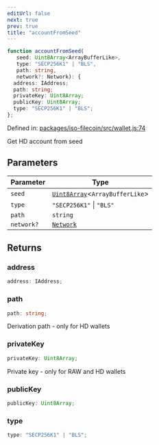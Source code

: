 ```yaml
---
editUrl: false
next: true
prev: true
title: "accountFromSeed"
---
```


```ts
function accountFromSeed(
   seed: Uint8Array<ArrayBufferLike>, 
   type: "SECP256K1" | "BLS", 
   path: string, 
   network?: Network): {
  address: IAddress;
  path: string;
  privateKey: Uint8Array;
  publicKey: Uint8Array;
  type: "SECP256K1" | "BLS";
};
```

Defined in: [packages/iso-filecoin/src/wallet.js:74](https://github.com/hugomrdias/filecoin/blob/main/packages/iso-filecoin/src/wallet.js#L74)

Get HD account from seed

## Parameters

| Parameter | Type |
| ------ | ------ |
| `seed` | [`Uint8Array`](https://developer.mozilla.org/docs/Web/JavaScript/Reference/Global_Objects/Uint8Array)\<`ArrayBufferLike`\> |
| `type` | `"SECP256K1"` \| `"BLS"` |
| `path` | `string` |
| `network?` | [`Network`](/api/iso-filecoin/types/type-aliases/network/) |

## Returns

### address

```ts
address: IAddress;
```

### path

```ts
path: string;
```

Derivation path - only for HD wallets

### privateKey

```ts
privateKey: Uint8Array;
```

Private key - only for RAW and HD wallets

### publicKey

```ts
publicKey: Uint8Array;
```

### type

```ts
type: "SECP256K1" | "BLS";
```
